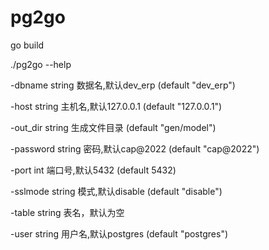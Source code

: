 # pg2go

go build 

./pg2go --help

-dbname string
数据名,默认dev_erp (default "dev_erp")

-host string
主机名,默认127.0.0.1 (default "127.0.0.1")

-out_dir string
生成文件目录 (default "gen/model")

-password string
密码,默认cap@2022 (default "cap@2022")

-port int
端口号,默认5432 (default 5432)

-sslmode string
模式,默认disable (default "disable")

-table string
表名，默认为空

-user string
用户名,默认postgres (default "postgres")
